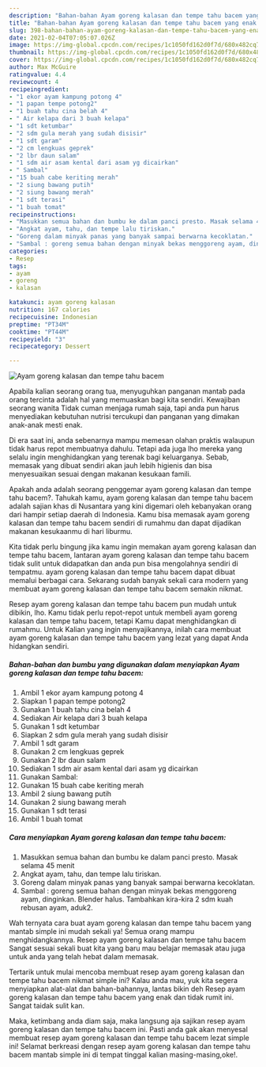 ```yaml
---
description: "Bahan-bahan Ayam goreng kalasan dan tempe tahu bacem yang enak Untuk Jualan"
title: "Bahan-bahan Ayam goreng kalasan dan tempe tahu bacem yang enak Untuk Jualan"
slug: 398-bahan-bahan-ayam-goreng-kalasan-dan-tempe-tahu-bacem-yang-enak-untuk-jualan
date: 2021-02-04T07:05:07.026Z
image: https://img-global.cpcdn.com/recipes/1c1050fd162d0f7d/680x482cq70/ayam-goreng-kalasan-dan-tempe-tahu-bacem-foto-resep-utama.jpg
thumbnail: https://img-global.cpcdn.com/recipes/1c1050fd162d0f7d/680x482cq70/ayam-goreng-kalasan-dan-tempe-tahu-bacem-foto-resep-utama.jpg
cover: https://img-global.cpcdn.com/recipes/1c1050fd162d0f7d/680x482cq70/ayam-goreng-kalasan-dan-tempe-tahu-bacem-foto-resep-utama.jpg
author: Max McGuire
ratingvalue: 4.4
reviewcount: 4
recipeingredient:
- "1 ekor ayam kampung potong 4"
- "1 papan tempe potong2"
- "1 buah tahu cina belah 4"
- " Air kelapa dari 3 buah kelapa"
- "1 sdt ketumbar"
- "2 sdm gula merah yang sudah disisir"
- "1 sdt garam"
- "2 cm lengkuas geprek"
- "2 lbr daun salam"
- "1 sdm air asam kental dari asam yg dicairkan"
- " Sambal"
- "15 buah cabe keriting merah"
- "2 siung bawang putih"
- "2 siung bawang merah"
- "1 sdt terasi"
- "1 buah tomat"
recipeinstructions:
- "Masukkan semua bahan dan bumbu ke dalam panci presto. Masak selama 45 menit"
- "Angkat ayam, tahu, dan tempe lalu tiriskan."
- "Goreng dalam minyak panas yang banyak sampai berwarna kecoklatan."
- "Sambal : goreng semua bahan dengan minyak bekas menggoreng ayam, dinginkan. Blender halus. Tambahkan kira-kira 2 sdm kuah rebusan ayam, aduk2."
categories:
- Resep
tags:
- ayam
- goreng
- kalasan

katakunci: ayam goreng kalasan 
nutrition: 167 calories
recipecuisine: Indonesian
preptime: "PT34M"
cooktime: "PT44M"
recipeyield: "3"
recipecategory: Dessert

---
```



![Ayam goreng kalasan dan tempe tahu bacem](https://img-global.cpcdn.com/recipes/1c1050fd162d0f7d/680x482cq70/ayam-goreng-kalasan-dan-tempe-tahu-bacem-foto-resep-utama.jpg)

Apabila kalian seorang orang tua, menyuguhkan panganan mantab pada orang tercinta adalah hal yang memuaskan bagi kita sendiri. Kewajiban seorang  wanita Tidak cuman menjaga rumah saja, tapi anda pun harus menyediakan kebutuhan nutrisi tercukupi dan panganan yang dimakan anak-anak mesti enak.

Di era  saat ini, anda sebenarnya mampu memesan olahan praktis walaupun tidak harus repot membuatnya dahulu. Tetapi ada juga lho mereka yang selalu ingin menghidangkan yang terenak bagi keluarganya. Sebab, memasak yang dibuat sendiri akan jauh lebih higienis dan bisa menyesuaikan sesuai dengan makanan kesukaan famili. 



Apakah anda adalah seorang penggemar ayam goreng kalasan dan tempe tahu bacem?. Tahukah kamu, ayam goreng kalasan dan tempe tahu bacem adalah sajian khas di Nusantara yang kini digemari oleh kebanyakan orang dari hampir setiap daerah di Indonesia. Kamu bisa memasak ayam goreng kalasan dan tempe tahu bacem sendiri di rumahmu dan dapat dijadikan makanan kesukaanmu di hari liburmu.

Kita tidak perlu bingung jika kamu ingin memakan ayam goreng kalasan dan tempe tahu bacem, lantaran ayam goreng kalasan dan tempe tahu bacem tidak sulit untuk didapatkan dan anda pun bisa mengolahnya sendiri di tempatmu. ayam goreng kalasan dan tempe tahu bacem dapat dibuat memalui berbagai cara. Sekarang sudah banyak sekali cara modern yang membuat ayam goreng kalasan dan tempe tahu bacem semakin nikmat.

Resep ayam goreng kalasan dan tempe tahu bacem pun mudah untuk dibikin, lho. Kamu tidak perlu repot-repot untuk membeli ayam goreng kalasan dan tempe tahu bacem, tetapi Kamu dapat menghidangkan di rumahmu. Untuk Kalian yang ingin menyajikannya, inilah cara membuat ayam goreng kalasan dan tempe tahu bacem yang lezat yang dapat Anda hidangkan sendiri.

<!--inarticleads1-->

##### Bahan-bahan dan bumbu yang digunakan dalam menyiapkan Ayam goreng kalasan dan tempe tahu bacem:

1. Ambil 1 ekor ayam kampung potong 4
1. Siapkan 1 papan tempe potong2
1. Gunakan 1 buah tahu cina belah 4
1. Sediakan  Air kelapa dari 3 buah kelapa
1. Gunakan 1 sdt ketumbar
1. Siapkan 2 sdm gula merah yang sudah disisir
1. Ambil 1 sdt garam
1. Gunakan 2 cm lengkuas geprek
1. Gunakan 2 lbr daun salam
1. Sediakan 1 sdm air asam kental dari asam yg dicairkan
1. Gunakan  Sambal:
1. Gunakan 15 buah cabe keriting merah
1. Ambil 2 siung bawang putih
1. Gunakan 2 siung bawang merah
1. Gunakan 1 sdt terasi
1. Ambil 1 buah tomat




<!--inarticleads2-->

##### Cara menyiapkan Ayam goreng kalasan dan tempe tahu bacem:

1. Masukkan semua bahan dan bumbu ke dalam panci presto. Masak selama 45 menit
1. Angkat ayam, tahu, dan tempe lalu tiriskan.
1. Goreng dalam minyak panas yang banyak sampai berwarna kecoklatan.
1. Sambal : goreng semua bahan dengan minyak bekas menggoreng ayam, dinginkan. Blender halus. Tambahkan kira-kira 2 sdm kuah rebusan ayam, aduk2.




Wah ternyata cara buat ayam goreng kalasan dan tempe tahu bacem yang mantab simple ini mudah sekali ya! Semua orang mampu menghidangkannya. Resep ayam goreng kalasan dan tempe tahu bacem Sangat sesuai sekali buat kita yang baru mau belajar memasak atau juga untuk anda yang telah hebat dalam memasak.

Tertarik untuk mulai mencoba membuat resep ayam goreng kalasan dan tempe tahu bacem nikmat simple ini? Kalau anda mau, yuk kita segera menyiapkan alat-alat dan bahan-bahannya, lantas bikin deh Resep ayam goreng kalasan dan tempe tahu bacem yang enak dan tidak rumit ini. Sangat taidak sulit kan. 

Maka, ketimbang anda diam saja, maka langsung aja sajikan resep ayam goreng kalasan dan tempe tahu bacem ini. Pasti anda gak akan menyesal membuat resep ayam goreng kalasan dan tempe tahu bacem lezat simple ini! Selamat berkreasi dengan resep ayam goreng kalasan dan tempe tahu bacem mantab simple ini di tempat tinggal kalian masing-masing,oke!.

